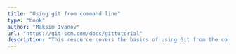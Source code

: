 ```yaml
---
title: "Using git from command line"
type: "book"
author: "Maksim Ivanov"
url: "https://git-scm.com/docs/gittutorial"
description: "This resource covers the basics of using Git from the command line, including essential commands for version control, branching, and collaboration."
---
```

